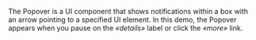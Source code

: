 The Popover is&nbsp;a&nbsp;UI component that shows notifications within a&nbsp;box with an&nbsp;arrow pointing to&nbsp;a&nbsp;specified&nbsp;UI element. In&nbsp;this demo, the Popover appears when you pause on&nbsp;the _&laquo;details&raquo;_ label or&nbsp;click the _&laquo;more&raquo;_ link.